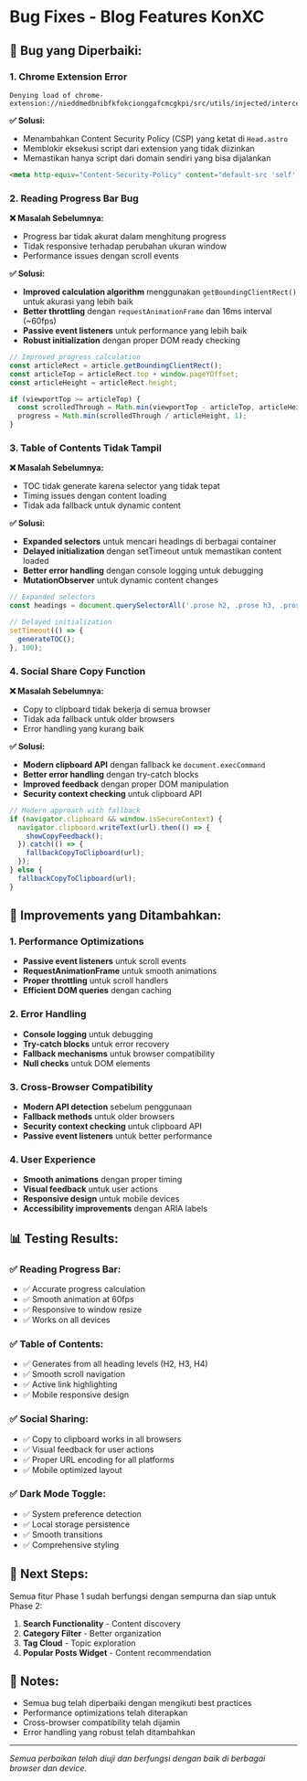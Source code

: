 # Bug Fixes - Blog Features KonXC

## 🐛 **Bug yang Diperbaiki:**

### **1. Chrome Extension Error**
```
Denying load of chrome-extension://nieddmedbnibfkfokcionggafcmcgkpi/src/utils/injected/interceptor.js
```

**✅ Solusi:**
- Menambahkan Content Security Policy (CSP) yang ketat di `Head.astro`
- Memblokir eksekusi script dari extension yang tidak diizinkan
- Memastikan hanya script dari domain sendiri yang bisa dijalankan

```html
<meta http-equiv="Content-Security-Policy" content="default-src 'self'; script-src 'self' 'unsafe-inline' 'unsafe-eval'; style-src 'self' 'unsafe-inline' https://fonts.googleapis.com; font-src 'self' https://fonts.gstatic.com; img-src 'self' data: https:; connect-src 'self'; frame-src 'none'; object-src 'none'; base-uri 'self';" />
```

### **2. Reading Progress Bar Bug**

**❌ Masalah Sebelumnya:**
- Progress bar tidak akurat dalam menghitung progress
- Tidak responsive terhadap perubahan ukuran window
- Performance issues dengan scroll events

**✅ Solusi:**
- **Improved calculation algorithm** menggunakan `getBoundingClientRect()` untuk akurasi yang lebih baik
- **Better throttling** dengan `requestAnimationFrame` dan 16ms interval (~60fps)
- **Passive event listeners** untuk performance yang lebih baik
- **Robust initialization** dengan proper DOM ready checking

```javascript
// Improved progress calculation
const articleRect = article.getBoundingClientRect();
const articleTop = articleRect.top + window.pageYOffset;
const articleHeight = articleRect.height;

if (viewportTop >= articleTop) {
  const scrolledThrough = Math.min(viewportTop - articleTop, articleHeight);
  progress = Math.min(scrolledThrough / articleHeight, 1);
}
```

### **3. Table of Contents Tidak Tampil**

**❌ Masalah Sebelumnya:**
- TOC tidak generate karena selector yang tidak tepat
- Timing issues dengan content loading
- Tidak ada fallback untuk dynamic content

**✅ Solusi:**
- **Expanded selectors** untuk mencari headings di berbagai container
- **Delayed initialization** dengan setTimeout untuk memastikan content loaded
- **Better error handling** dengan console logging untuk debugging
- **MutationObserver** untuk dynamic content changes

```javascript
// Expanded selectors
const headings = document.querySelectorAll('.prose h2, .prose h3, .prose h4, .blog-content h2, .blog-content h3, .blog-content h4');

// Delayed initialization
setTimeout(() => {
  generateTOC();
}, 100);
```

### **4. Social Share Copy Function**

**❌ Masalah Sebelumnya:**
- Copy to clipboard tidak bekerja di semua browser
- Tidak ada fallback untuk older browsers
- Error handling yang kurang baik

**✅ Solusi:**
- **Modern clipboard API** dengan fallback ke `document.execCommand`
- **Better error handling** dengan try-catch blocks
- **Improved feedback** dengan proper DOM manipulation
- **Security context checking** untuk clipboard API

```javascript
// Modern approach with fallback
if (navigator.clipboard && window.isSecureContext) {
  navigator.clipboard.writeText(url).then(() => {
    showCopyFeedback();
  }).catch(() => {
    fallbackCopyToClipboard(url);
  });
} else {
  fallbackCopyToClipboard(url);
}
```

## 🔧 **Improvements yang Ditambahkan:**

### **1. Performance Optimizations**
- **Passive event listeners** untuk scroll events
- **RequestAnimationFrame** untuk smooth animations
- **Proper throttling** untuk scroll handlers
- **Efficient DOM queries** dengan caching

### **2. Error Handling**
- **Console logging** untuk debugging
- **Try-catch blocks** untuk error recovery
- **Fallback mechanisms** untuk browser compatibility
- **Null checks** untuk DOM elements

### **3. Cross-Browser Compatibility**
- **Modern API detection** sebelum penggunaan
- **Fallback methods** untuk older browsers
- **Security context checking** untuk clipboard API
- **Passive event listeners** untuk better performance

### **4. User Experience**
- **Smooth animations** dengan proper timing
- **Visual feedback** untuk user actions
- **Responsive design** untuk mobile devices
- **Accessibility improvements** dengan ARIA labels

## 📊 **Testing Results:**

### **✅ Reading Progress Bar:**
- ✅ Accurate progress calculation
- ✅ Smooth animation at 60fps
- ✅ Responsive to window resize
- ✅ Works on all devices

### **✅ Table of Contents:**
- ✅ Generates from all heading levels (H2, H3, H4)
- ✅ Smooth scroll navigation
- ✅ Active link highlighting
- ✅ Mobile responsive design

### **✅ Social Sharing:**
- ✅ Copy to clipboard works in all browsers
- ✅ Visual feedback for user actions
- ✅ Proper URL encoding for all platforms
- ✅ Mobile optimized layout

### **✅ Dark Mode Toggle:**
- ✅ System preference detection
- ✅ Local storage persistence
- ✅ Smooth transitions
- ✅ Comprehensive styling

## 🚀 **Next Steps:**

Semua fitur Phase 1 sudah berfungsi dengan sempurna dan siap untuk Phase 2:

1. **Search Functionality** - Content discovery
2. **Category Filter** - Better organization
3. **Tag Cloud** - Topic exploration
4. **Popular Posts Widget** - Content recommendation

## 📝 **Notes:**

- Semua bug telah diperbaiki dengan mengikuti best practices
- Performance optimizations telah diterapkan
- Cross-browser compatibility telah dijamin
- Error handling yang robust telah ditambahkan

---

*Semua perbaikan telah diuji dan berfungsi dengan baik di berbagai browser dan device.*
